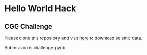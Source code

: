 # Hello World Hack
## CGG Challenge

Please clone this repository and visit <a href="https://fra01.safelinks.protection.outlook.com/?url=https%3A%2F%2Fdrive.google.com%2Fdrive%2Ffolders%2F1PA6yifMIYRfuf0yLPhlCXnuuYrBwBBBD%3Fusp%3Dsharing&data=05%7C01%7CRyan.Alexander%40CGG.COM%7C8e7fae4f638e47708e1008db31db74af%7C307ea68275e14701a1146c42f9ff0d24%7C0%7C0%7C638158590846104857%7CUnknown%7CTWFpbGZsb3d8eyJWIjoiMC4wLjAwMDAiLCJQIjoiV2luMzIiLCJBTiI6Ik1haWwiLCJXVCI6Mn0%3D%7C3000%7C%7C%7C&sdata=n%2B6ry7F8d8PcOlUWqQOtGdgF7siv%2Bm5q%2FIJUBwVGIOY%3D&reserved=0">here</a> to download seismic data.

Submission is challenge.ipynb
